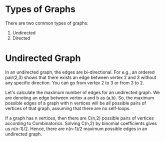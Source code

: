 # Types of Graphs
There are two common types of graphs:
1. Undirected 
2. Directed
   
# Undirected Graph
In an undirected graph, the edges are bi-directional. For e.g., an ordered pair(2,3) shows that there exists an edge between vertex 2 and 3 without any specific direction. You can go from vertex 2 to 3 or from 3 to 2.

Let's calculate the maximum number of edges for an undirected graph. We are denoting an edge between vertex a and b as (a,b). So, the maximum possible edges of a graph with n vertices will be all possible pairs of vertices of that graph, assuming that there are no self-loops.

If a graph has n vertices, then there are C(n,2) possible pairs of vertices according to Combinatorics. Solving C(n,2) by binomial coefficients gives us n(n-1)/2. Hence, there are n(n-1)/2 maximum possible edges in an undirected graph.

